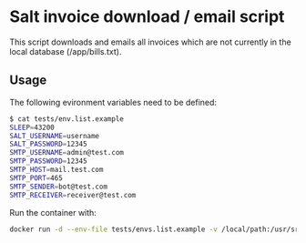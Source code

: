 # Salt invoice download / email script

This script downloads and emails all invoices which are not currently in the local database (/app/bills.txt).

## Usage

The following evironment variables need to be defined:

~~~bash
$ cat tests/env.list.example
SLEEP=43200
SALT_USERNAME=username
SALT_PASSWORD=12345
SMTP_USERNAME=admin@test.com
SMTP_PASSWORD=12345
SMTP_HOST=mail.test.com
SMTP_PORT=465
SMTP_SENDER=bot@test.com
SMTP_RECEIVER=receiver@test.com
~~~

Run the container with:

~~~bash
docker run -d --env-file tests/envs.list.example -v /local/path:/usr/src/app/data l4rs/salt-email-invoice:latest
~~~